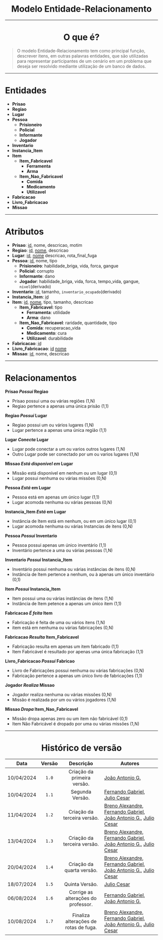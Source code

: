 <center>

# Modelo Entidade-Relacionamento

</center>

---

<center>

# O que é?

</center>

> O modelo Entidade-Relacionamento tem como principal função, descrever itens, em outras palavras entidades, que são
> utilizadas para representar participantes de um cenário em um problema que deseja ser resolvido mediante utilização de
> um banco de dados.

---

# Entidades

- **Prisao**
- **Regiao**
- **Lugar**
- **Pessoa**
    - **Prisioneiro**
    - **Policial**
    - **Informante**
    - **Jogador**
- **Inventario**
- **Instancia_Item**
- **Item**
    - **Item_Fabricavel**
        - **Ferramenta**
        - **Arma**
    - **Item_Nao_Fabricavel**
        - **Comida**
        - **Medicamento**
        - **Utilizavel**
- **Fabricacao**
- **Livro_Fabricacao**
- **Missao**

---

# Atributos

- **Prisao**: <ins>id</ins>, nome, descricao, motim
- **Regiao**: <ins>id</ins>, <span style="text-decoration: underline; text-decoration-style: double;">nome</span>,
  descricao
- **Lugar**: <ins>id</ins>,  <span style="text-decoration: underline; text-decoration-style: double;">nome</span>
  descricao, rota_final_fuga
- **Pessoa**: <ins>id</ins>, nome, tipo
    - **Prisioneiro**: habilidade_briga, vida, forca, gangue
    - **Policial**:  corrupto
    - **Informante**: dano
    - **Jogador**: habilidade_briga, vida, forca, tempo_vida, gangue, `nivel`(derivado)
- **Inventario**: <span style="text-decoration: underline; text-decoration-style: dotted;">id</span>,
  tamanho, `inventario_ocupado`(derivado)
- **Instancia_Item**: <span style="text-decoration: underline; text-decoration-style: dotted;">id</span>
- **Item**: <ins>id</ins>, <span style="text-decoration: underline; text-decoration-style: double;">nome</span>, tipo,
  tamanho, descricao
    - **Item_Fabricavel**: tipo
        - **Ferramenta**: utilidade
        - **Arma**: dano
    - **Item_Nao_Fabricavel**: raridade, quantidade, tipo
        - **Comida**: recuperacao_vida
        - **Medicamento**: cura
        - **Utilizavel**: durabilidade
- **Fabricacao**: <span style="text-decoration: underline; text-decoration-style: dotted;">id</span>
- **Livro_Fabricacao**: <ins>id</ins> <span style="text-decoration: underline; text-decoration-style: double;">
  nome</span>
- **Missao**: <ins>id</ins>, nome, descricao

---

# Relacionamentos

**Prisao _Possui_ Regiao**

- Prisao possui uma ou várias regiões (1,N)
- Regiao pertence a apenas uma única prisão (1,1)

**Regiao _Possui_ Lugar**

- Regiao possui um ou vários lugares (1,N)
- Lugar pertence a apenas uma única região (1,1)

**Lugar _Conecta_ Lugar**

- Lugar pode conectar a um ou varios outros lugares (1,N)
- Outro Lugar pode ser conectado por um ou varios lugares (1,N)

**Missao _Está disponivel em_ Lugar**

- Missão está disponível em nenhum ou um lugar (0,1)
- Lugar possui nenhuma ou várias missões (0,N)

**Pessoa _Está_ em Lugar**

- Pessoa está em apenas um único lugar (1,1)
- Lugar acomoda nenhuma ou várias pessoas (0,N)

**Instancia_Item _Está_ em Lugar**

- Instância de Item está em nenhum, ou em um único lugar (0,1)
- Lugar acomoda nenhuma ou várias Instancias de itens (0,N)

**Pessoa _Possui_ Inventario**

- Pessoa possui apenas um único inventário (1,1)
- Inventário pertence a uma ou várias pessoas (1,N)

**Inventario _Possui_ Instancia_Item**

- Inventário possui nenhuma ou várias instâncias de itens (0,N)
- Instância de Item pertence a nenhum, ou à apenas um único inventário (0,1)

**Item _Possui_ Instancia_Item**

- Item possui uma ou várias instâncias de itens (1,N)
- Instância de Item petence a apenas um único item (1,1)

**Fabricacao _É feita_ Item**

- Fabricação é feita de uma ou vários itens (1,N)
- item está em nenhuma ou várias fabricações (0,N)

**Fabricacao _Resulta_ Item_Fabricavel**

- Fabricação resulta em apenas um item fabricado (1,1)
- Item Fabricável é resultado por apenas uma única fabricação (1,1)

**Livro_Fabricacao _Possui_ Fabricao**

- Livro de Fabricações possui nenhuma ou várias fabricações (0,N)
- Fabricação pertence a apenas um único livro de fabricações (1,1)

**Jogador _Realiza_ Missao**

- Jogador realiza nenhuma ou várias missões (0,N)
- Missão é realizada por um ou vários jogadores (1,N)

**Missao _Dropa_ Item_Nao_Fabricavel**

- Missão dropa apenas zero ou um item não fabricável (0,1)
- Item Não Fabricável é dropado por uma ou várias missões (1,N)

---
<center>

# Histórico de versão

</center>

<div style="margin: 0 auto; width: fit-content;">

|    Data    | Versão |               Descrição               | Autores                                                                                                                                                                                                 |
|:----------:|:------:|:-------------------------------------:|---------------------------------------------------------------------------------------------------------------------------------------------------------------------------------------------------------|
| 10/04/2024 | `1.0`  |      Criação da primeira versão.      | [João Antonio G.](https://github.com/joaoseisei)                                                                                                                                                        |
| 10/04/2024 | `1.1`  |            Segunda Versão.            | [Fernando Gabriel](https://github.com/show-dawn), [Julio Cesar](https://github.com/julio1099)                                                                                                           |
| 11/04/2024 | `1.2`  |      Criação da terceira versão.      | [Breno Alexandre](https://github.com/brenoalexandre0), [Fernando Gabriel](https://github.com/show-dawn), [João Antonio G.](https://github.com/joaoseisei),  [Julio Cesar](https://github.com/julio1099) |
| 13/04/2024 | `1.3`  |      Criação da terceira versão.      | [Breno Alexandre](https://github.com/brenoalexandre0), [Fernando Gabriel](https://github.com/show-dawn), [João Antonio G.](https://github.com/joaoseisei),  [Julio Cesar](https://github.com/julio1099) |
| 20/04/2024 | `1.4`  |       Criação da quarta versão.       | [Breno Alexandre](https://github.com/brenoalexandre0), [Fernando Gabriel](https://github.com/show-dawn), [João Antonio G.](https://github.com/joaoseisei),  [Julio Cesar](https://github.com/julio1099) |
| 18/07/2024 | `1.5`  |            Quinta Versão.             | [Julio Cesar](https://github.com/julio1099)                                                                                                                                                             |
| 06/08/2024 | `1.6`  |  Corrige as alterações do professor.  | [Fernando Gabriel](https://github.com/show-dawn),  [João Antonio G.](https://github.com/joaoseisei)                                                                                                     |
| 10/08/2024 | `1.7`  | Finaliza alterações de rotas de fuga. | [Breno Alexandre](https://github.com/brenoalexandre0), [Fernando Gabriel](https://github.com/show-dawn), [João Antonio G.](https://github.com/joaoseisei),  [Julio Cesar](https://github.com/julio1099) |

</div>
